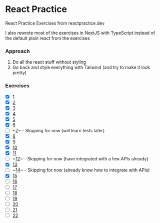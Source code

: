 # React Practice

React Practice Exercises from reactpractice.dev

I also rewrote most of the exercises in NextJS with TypeScript instead of the default plain react from the exercises

### Approach
1. Do all the react stuff without styling
2. Go back and style everything with Tailwind (and try to make it look pretty)

### Exercises
- [x] [1](https://reactpractice.dev/exercise/create-a-timer-that-can-be-started-and-stopped/)
- [x] [2](https://reactpractice.dev/exercise/create-a-movie-search-page/)
- [x] [3](https://reactpractice.dev/exercise/create-a-simple-contact-book-app/)
- [x] [4](https://reactpractice.dev/exercise/create-a-custom-hook-that-allows-saving-items-to-the-local-storage/)
- [x] [5](https://reactpractice.dev/exercise/build-a-simple-shopping-cart-using-react-query/)
- [x] [6](https://reactpractice.dev/exercise/build-a-button-using-test-driven-development/)
- [ ] ~[7](https://reactpractice.dev/exercise/practice-react-by-fixing-tests-check-your-jsx-knowledge/)~ - Skipping for now (will learn tests later)
- [x] [8](https://reactpractice.dev/exercise/build-a-paginated-pokemons-list-with-a-load-more-button-starting-from-failing-unit-tests/)
- [x] [9](https://reactpractice.dev/exercise/add-persistence-to-local-storage-for-an-existing-app/)
- [x] [10](https://reactpractice.dev/exercise/build-an-accordion-component/)
- [x] [11](https://reactpractice.dev/exercise/build-a-memory-game/)
- [ ] ~[12](https://reactpractice.dev/exercise/build-a-notes-app-with-react-query-and-json-server/)~ - Skipping for now (have integrated with a few APIs already)
- [x] [13](https://reactpractice.dev/exercise/build-a-drag-and-drop-to-do-list/)
- [ ] ~[14](https://reactpractice.dev/exercise/show-top-10-articles-from-hacker-news/)~ - Skipping for now (already know how to integrate with APIs)
- [x] [15](https://reactpractice.dev/exercise/build-a-typewriter-effect-component/)
- [ ] [16](https://reactpractice.dev/exercise/build-an-infinite-scrolling-list-of-pokemons/)
- [ ] [17](https://reactpractice.dev/exercise/build-the-github-issue-filter-component/)
- [ ] [18](https://reactpractice.dev/exercise/build-a-simple-auth-app-with-supabase/)
- [ ] [19](https://reactpractice.dev/exercise/build-a-public-holidays-app/)
- [ ] [20](https://reactpractice.dev/exercise/build-a-pomodoro-app/)
- [ ] [21](https://reactpractice.dev/exercise/build-a-restaurant-reservation-widget/)
- [ ] [22](https://reactpractice.dev/exercise/use-react-19-form-features-to-refactor-a-newsletter-subscribe-form/)
